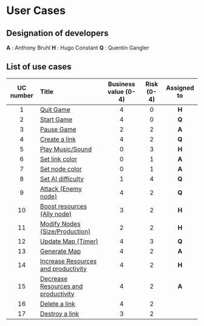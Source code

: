 # User Cases

## Designation of developers
**A** : Anthony Bruhl
**H** : Hugo Constant
**Q** : Quentin Gangler

## List of use cases
| UC number     | Title          | Business value (0-4) | Risk (0-4) | Assigned to |
| :-: |:-------------| :-----:| :---: | :--: |
|  1  | [Quit Game][UC1] | 4 | 0 | **H** |
|  2  | [Start Game][UC2] | 4 | 0 | **Q** |
|  3  | [Pause Game][UC3] | 2 | 2 | **A** |
|  4  | [Create a link][UC4] | 4 | 2 | **Q** |
|  5  | [Play Music/Sound][UC5] | 0 | 3 | **H** |
|  6  | [Set link color][UC6] | 0 | 1 | **A** |
|  7  | [Set node color][UC7] | 0 | 1 | **A** |
|  8  | [Set AI difficulty][UC8] | 1 | 4 | **Q** |
|  9  | [Attack (Enemy node)][UC9] | 4 | 2 | **Q** |
|  10  | [Boost resources (Ally node)][UC10] | 3 | 2 | **H** |
|  11  | [Modify Nodes (Size/Production)][UC11] | 2 | 2 | **H** |
|  12  | [Update Map (Timer)][UC12] | 4 | 3 | **Q** |
|  13  | [Generate Map][UC13] | 4 | 2 | **A** |
|  14  | [Increase Resources and productivity][UC14] | 4 | 2 | **H** |
|  15  | [Decrease Resources and productivity][UC15] | 4 | 2 | **A** |
|  16  | [Delete a link][UC16] | 4 | 2 |  |
|  17  | [Destroy a link][UC17] | 3 | 2 |  |

[UC1]:UC/UC1.md
[UC2]:UC/UC2.md
[UC3]:UC/UC3.md
[UC4]:UC/UC4.md
[UC5]:UC/UC5.md
[UC6]:UC/UC6.md
[UC7]:UC/UC7.md
[UC8]:UC/UC8.md
[UC9]:UC/UC9.md
[UC10]:UC/UC10.md
[UC11]:UC/UC11.md
[UC12]:UC/UC12.md
[UC13]:UC/UC13.md
[UC14]:UC/UC14.md
[UC15]:UC/UC15.md
[UC16]:UC/UC16.md
[UC17]:UC/UC17.md
